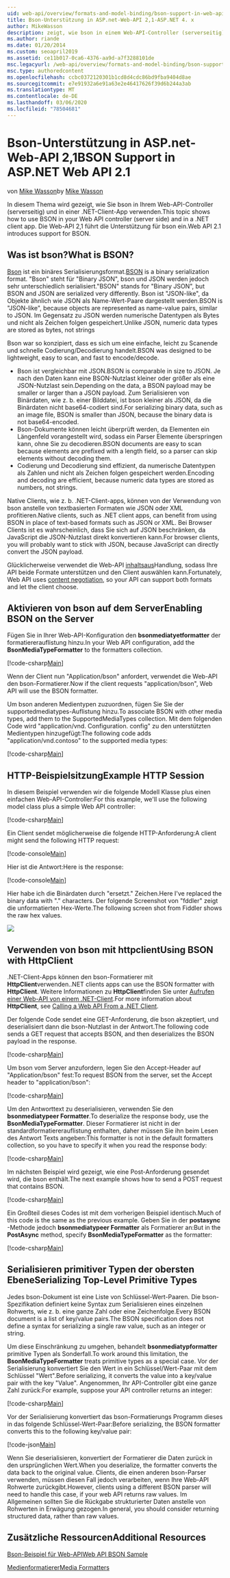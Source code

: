 ```yaml
---
uid: web-api/overview/formats-and-model-binding/bson-support-in-web-api-21
title: Bson-Unterstützung in ASP.net-Web-API 2,1-ASP.NET 4. x
author: MikeWasson
description: zeigt, wie bson in einem Web-API-Controller (serverseitig) und in einer .NET-Client-App für ASP.NET 4. x verwendet wird.
ms.author: riande
ms.date: 01/20/2014
ms.custom: seoapril2019
ms.assetid: ce11b017-0ca6-4376-aa9d-a7f3288101de
msc.legacyurl: /web-api/overview/formats-and-model-binding/bson-support-in-web-api-21
msc.type: authoredcontent
ms.openlocfilehash: ccbc0372120301b1cd8d4cdc86bd9fba9404d8ae
ms.sourcegitcommit: e7e91932a6e91a63e2e46417626f39d6b244a3ab
ms.translationtype: MT
ms.contentlocale: de-DE
ms.lasthandoff: 03/06/2020
ms.locfileid: "78504681"
---
```

# <a name="bson-support-in-aspnet-web-api-21"></a><span data-ttu-id="6262a-103">Bson-Unterstützung in ASP.net-Web-API 2,1</span><span class="sxs-lookup"><span data-stu-id="6262a-103">BSON Support in ASP.NET Web API 2.1</span></span>

<span data-ttu-id="6262a-104">von [Mike Wasson](https://github.com/MikeWasson)</span><span class="sxs-lookup"><span data-stu-id="6262a-104">by [Mike Wasson](https://github.com/MikeWasson)</span></span>

<span data-ttu-id="6262a-105">In diesem Thema wird gezeigt, wie Sie bson in Ihrem Web-API-Controller (serverseitig) und in einer .NET-Client-App verwenden.</span><span class="sxs-lookup"><span data-stu-id="6262a-105">This topic shows how to use BSON in your Web API controller (server side) and in a .NET client app.</span></span> <span data-ttu-id="6262a-106">Die Web-API 2,1 führt die Unterstützung für bson ein.</span><span class="sxs-lookup"><span data-stu-id="6262a-106">Web API 2.1 introduces support for BSON.</span></span> 

## <a name="what-is-bson"></a><span data-ttu-id="6262a-107">Was ist bson?</span><span class="sxs-lookup"><span data-stu-id="6262a-107">What is BSON?</span></span>

<span data-ttu-id="6262a-108">[Bson](http://bsonspec.org/) ist ein binäres Serialisierungsformat.</span><span class="sxs-lookup"><span data-stu-id="6262a-108">[BSON](http://bsonspec.org/) is a binary serialization format.</span></span> <span data-ttu-id="6262a-109">"Bson" steht für "Binary JSON", bson und JSON werden jedoch sehr unterschiedlich serialisiert.</span><span class="sxs-lookup"><span data-stu-id="6262a-109">"BSON" stands for "Binary JSON", but BSON and JSON are serialized very differently.</span></span> <span data-ttu-id="6262a-110">Bson ist "JSON-like", da Objekte ähnlich wie JSON als Name-Wert-Paare dargestellt werden.</span><span class="sxs-lookup"><span data-stu-id="6262a-110">BSON is "JSON-like", because objects are represented as name-value pairs, similar to JSON.</span></span> <span data-ttu-id="6262a-111">Im Gegensatz zu JSON werden numerische Datentypen als Bytes und nicht als Zeichen folgen gespeichert.</span><span class="sxs-lookup"><span data-stu-id="6262a-111">Unlike JSON, numeric data types are stored as bytes, not strings</span></span>

<span data-ttu-id="6262a-112">Bson war so konzipiert, dass es sich um eine einfache, leicht zu Scanende und schnelle Codierung/Decodierung handelt.</span><span class="sxs-lookup"><span data-stu-id="6262a-112">BSON was designed to be lightweight, easy to scan, and fast to encode/decode.</span></span>

- <span data-ttu-id="6262a-113">Bson ist vergleichbar mit JSON.</span><span class="sxs-lookup"><span data-stu-id="6262a-113">BSON is comparable in size to JSON.</span></span> <span data-ttu-id="6262a-114">Je nach den Daten kann eine BSON-Nutzlast kleiner oder größer als eine JSON-Nutzlast sein.</span><span class="sxs-lookup"><span data-stu-id="6262a-114">Depending on the data, a BSON payload may be smaller or larger than a JSON payload.</span></span> <span data-ttu-id="6262a-115">Zum Serialisieren von Binärdaten, wie z. b. einer Bilddatei, ist bson kleiner als JSON, da die Binärdaten nicht base64-codiert sind.</span><span class="sxs-lookup"><span data-stu-id="6262a-115">For serializing binary data, such as an image file, BSON is smaller than JSON, because the binary data is not base64-encoded.</span></span>
- <span data-ttu-id="6262a-116">Bson-Dokumente können leicht überprüft werden, da Elementen ein Längenfeld vorangestellt wird, sodass ein Parser Elemente überspringen kann, ohne Sie zu decodieren.</span><span class="sxs-lookup"><span data-stu-id="6262a-116">BSON documents are easy to scan because elements are prefixed with a length field, so a parser can skip elements without decoding them.</span></span>
- <span data-ttu-id="6262a-117">Codierung und Decodierung sind effizient, da numerische Datentypen als Zahlen und nicht als Zeichen folgen gespeichert werden.</span><span class="sxs-lookup"><span data-stu-id="6262a-117">Encoding and decoding are efficient, because numeric data types are stored as numbers, not strings.</span></span>

<span data-ttu-id="6262a-118">Native Clients, wie z. b. .NET-Client-apps, können von der Verwendung von bson anstelle von textbasierten Formaten wie JSON oder XML profitieren.</span><span class="sxs-lookup"><span data-stu-id="6262a-118">Native clients, such as .NET client apps, can benefit from using BSON in place of text-based formats such as JSON or XML.</span></span> <span data-ttu-id="6262a-119">Bei Browser Clients ist es wahrscheinlich, dass Sie sich auf JSON beschränken, da JavaScript die JSON-Nutzlast direkt konvertieren kann.</span><span class="sxs-lookup"><span data-stu-id="6262a-119">For browser clients, you will probably want to stick with JSON, because JavaScript can directly convert the JSON payload.</span></span>

<span data-ttu-id="6262a-120">Glücklicherweise verwendet die Web-API [inhaltsaus](content-negotiation.md)Handlung, sodass Ihre API beide Formate unterstützen und den Client auswählen kann.</span><span class="sxs-lookup"><span data-stu-id="6262a-120">Fortunately, Web API uses [content negotiation](content-negotiation.md), so your API can support both formats and let the client choose.</span></span>

## <a name="enabling-bson-on-the-server"></a><span data-ttu-id="6262a-121">Aktivieren von bson auf dem Server</span><span class="sxs-lookup"><span data-stu-id="6262a-121">Enabling BSON on the Server</span></span>

<span data-ttu-id="6262a-122">Fügen Sie in Ihrer Web-API-Konfiguration den **bsonmediatyetformatter** der formatiererauflistung hinzu.</span><span class="sxs-lookup"><span data-stu-id="6262a-122">In your Web API configuration, add the **BsonMediaTypeFormatter** to the formatters collection.</span></span>

[!code-csharp[Main](bson-support-in-web-api-21/samples/sample1.cs)]

<span data-ttu-id="6262a-123">Wenn der Client nun "Application/bson" anfordert, verwendet die Web-API den bson-Formatierer.</span><span class="sxs-lookup"><span data-stu-id="6262a-123">Now if the client requests "application/bson", Web API will use the BSON formatter.</span></span>

<span data-ttu-id="6262a-124">Um bson anderen Medientypen zuzuordnen, fügen Sie Sie der supportedmediatypes-Auflistung hinzu.</span><span class="sxs-lookup"><span data-stu-id="6262a-124">To associate BSON with other media types, add them to the SupportedMediaTypes collection.</span></span> <span data-ttu-id="6262a-125">Mit dem folgenden Code wird "application/vnd. Configuration. config" zu den unterstützten Medientypen hinzugefügt:</span><span class="sxs-lookup"><span data-stu-id="6262a-125">The following code adds "application/vnd.contoso" to the supported media types:</span></span>

[!code-csharp[Main](bson-support-in-web-api-21/samples/sample2.cs)]

## <a name="example-http-session"></a><span data-ttu-id="6262a-126">HTTP-Beispielsitzung</span><span class="sxs-lookup"><span data-stu-id="6262a-126">Example HTTP Session</span></span>

<span data-ttu-id="6262a-127">In diesem Beispiel verwenden wir die folgende Modell Klasse plus einen einfachen Web-API-Controller:</span><span class="sxs-lookup"><span data-stu-id="6262a-127">For this example, we'll use the following model class plus a simple Web API controller:</span></span>

[!code-csharp[Main](bson-support-in-web-api-21/samples/sample3.cs)]

<span data-ttu-id="6262a-128">Ein Client sendet möglicherweise die folgende HTTP-Anforderung:</span><span class="sxs-lookup"><span data-stu-id="6262a-128">A client might send the following HTTP request:</span></span>

[!code-console[Main](bson-support-in-web-api-21/samples/sample4.cmd)]

<span data-ttu-id="6262a-129">Hier ist die Antwort:</span><span class="sxs-lookup"><span data-stu-id="6262a-129">Here is the response:</span></span>

[!code-console[Main](bson-support-in-web-api-21/samples/sample5.cmd)]

<span data-ttu-id="6262a-130">Hier habe ich die Binärdaten durch &quot;ersetzt.&quot; Zeichen.</span><span class="sxs-lookup"><span data-stu-id="6262a-130">Here I've replaced the binary data with &quot;.&quot; characters.</span></span> <span data-ttu-id="6262a-131">Der folgende Screenshot von "fddler" zeigt die unformatierten Hex-Werte.</span><span class="sxs-lookup"><span data-stu-id="6262a-131">The following screen shot from Fiddler shows the raw hex values.</span></span>

[![](bson-support-in-web-api-21/_static/image2.png)](bson-support-in-web-api-21/_static/image1.png)

## <a name="using-bson-with-httpclient"></a><span data-ttu-id="6262a-132">Verwenden von bson mit httpclient</span><span class="sxs-lookup"><span data-stu-id="6262a-132">Using BSON with HttpClient</span></span>

<span data-ttu-id="6262a-133">.NET-Client-Apps können den bson-Formatierer mit **HttpClient**verwenden.</span><span class="sxs-lookup"><span data-stu-id="6262a-133">.NET clients apps can use the BSON formatter with **HttpClient**.</span></span> <span data-ttu-id="6262a-134">Weitere Informationen zu **HttpClient**finden Sie unter [Aufrufen einer Web-API von einem .NET-Client](../advanced/calling-a-web-api-from-a-net-client.md).</span><span class="sxs-lookup"><span data-stu-id="6262a-134">For more information about **HttpClient**, see [Calling a Web API From a .NET Client](../advanced/calling-a-web-api-from-a-net-client.md).</span></span>

<span data-ttu-id="6262a-135">Der folgende Code sendet eine GET-Anforderung, die bson akzeptiert, und deserialisiert dann die bson-Nutzlast in der Antwort.</span><span class="sxs-lookup"><span data-stu-id="6262a-135">The following code sends a GET request that accepts BSON, and then deserializes the BSON payload in the response.</span></span>

[!code-csharp[Main](bson-support-in-web-api-21/samples/sample6.cs)]

<span data-ttu-id="6262a-136">Um bson vom Server anzufordern, legen Sie den Accept-Header auf "Application/bson" fest:</span><span class="sxs-lookup"><span data-stu-id="6262a-136">To request BSON from the server, set the Accept header to "application/bson":</span></span>

[!code-csharp[Main](bson-support-in-web-api-21/samples/sample7.cs)]

<span data-ttu-id="6262a-137">Um den Antworttext zu deserialisieren, verwenden Sie den **bsonmediatypeer Formatter**.</span><span class="sxs-lookup"><span data-stu-id="6262a-137">To deserialize the response body, use the **BsonMediaTypeFormatter**.</span></span> <span data-ttu-id="6262a-138">Dieser Formatierer ist nicht in der standardformatiererauflistung enthalten, daher müssen Sie ihn beim Lesen des Antwort Texts angeben:</span><span class="sxs-lookup"><span data-stu-id="6262a-138">This formatter is not in the default formatters collection, so you have to specify it when you read the response body:</span></span>

[!code-csharp[Main](bson-support-in-web-api-21/samples/sample8.cs)]

<span data-ttu-id="6262a-139">Im nächsten Beispiel wird gezeigt, wie eine Post-Anforderung gesendet wird, die bson enthält.</span><span class="sxs-lookup"><span data-stu-id="6262a-139">The next example shows how to send a POST request that contains BSON.</span></span>

[!code-csharp[Main](bson-support-in-web-api-21/samples/sample9.cs)]

<span data-ttu-id="6262a-140">Ein Großteil dieses Codes ist mit dem vorherigen Beispiel identisch.</span><span class="sxs-lookup"><span data-stu-id="6262a-140">Much of this code is the same as the previous example.</span></span> <span data-ttu-id="6262a-141">Geben Sie in der **postasync** -Methode jedoch **bsonmediatypeer Formatter** als Formatierer an:</span><span class="sxs-lookup"><span data-stu-id="6262a-141">But in the **PostAsync** method, specify **BsonMediaTypeFormatter** as the formatter:</span></span>

[!code-csharp[Main](bson-support-in-web-api-21/samples/sample10.cs)]

## <a name="serializing-top-level-primitive-types"></a><span data-ttu-id="6262a-142">Serialisieren primitiver Typen der obersten Ebene</span><span class="sxs-lookup"><span data-stu-id="6262a-142">Serializing Top-Level Primitive Types</span></span>

<span data-ttu-id="6262a-143">Jedes bson-Dokument ist eine Liste von Schlüssel-Wert-Paaren. Die bson-Spezifikation definiert keine Syntax zum Serialisieren eines einzelnen Rohwerts, wie z. b. eine ganze Zahl oder eine Zeichenfolge.</span><span class="sxs-lookup"><span data-stu-id="6262a-143">Every BSON document is a list of key/value pairs.The BSON specification does not define a syntax for serializing a single raw value, such as an integer or string.</span></span>

<span data-ttu-id="6262a-144">Um diese Einschränkung zu umgehen, behandelt **bsonmediatypformatter** primitive Typen als Sonderfall.</span><span class="sxs-lookup"><span data-stu-id="6262a-144">To work around this limitation, the **BsonMediaTypeFormatter** treats primitive types as a special case.</span></span> <span data-ttu-id="6262a-145">Vor der Serialisierung konvertiert Sie den Wert in ein Schlüssel/Wert-Paar mit dem Schlüssel "Wert".</span><span class="sxs-lookup"><span data-stu-id="6262a-145">Before serializing, it converts the value into a key/value pair with the key "Value".</span></span> <span data-ttu-id="6262a-146">Angenommen, Ihr API-Controller gibt eine ganze Zahl zurück:</span><span class="sxs-lookup"><span data-stu-id="6262a-146">For example, suppose your API controller returns an integer:</span></span>

[!code-csharp[Main](bson-support-in-web-api-21/samples/sample11.cs)]

<span data-ttu-id="6262a-147">Vor der Serialisierung konvertiert das bson-Formatierungs Programm dieses in das folgende Schlüssel-Wert-Paar:</span><span class="sxs-lookup"><span data-stu-id="6262a-147">Before serializing, the BSON formatter converts this to the following key/value pair:</span></span>

[!code-json[Main](bson-support-in-web-api-21/samples/sample12.json)]

<span data-ttu-id="6262a-148">Wenn Sie deserialisieren, konvertiert der Formatierer die Daten zurück in den ursprünglichen Wert.</span><span class="sxs-lookup"><span data-stu-id="6262a-148">When you deserialize, the formatter converts the data back to the original value.</span></span> <span data-ttu-id="6262a-149">Clients, die einen anderen bson-Parser verwenden, müssen diesen Fall jedoch verarbeiten, wenn Ihre Web-API Rohwerte zurückgibt.</span><span class="sxs-lookup"><span data-stu-id="6262a-149">However, clients using a different BSON parser will need to handle this case, if your web API returns raw values.</span></span> <span data-ttu-id="6262a-150">Im Allgemeinen sollten Sie die Rückgabe strukturierter Daten anstelle von Rohwerten in Erwägung gezogen.</span><span class="sxs-lookup"><span data-stu-id="6262a-150">In general, you should consider returning structured data, rather than raw values.</span></span>

## <a name="additional-resources"></a><span data-ttu-id="6262a-151">Zusätzliche Ressourcen</span><span class="sxs-lookup"><span data-stu-id="6262a-151">Additional Resources</span></span>

[<span data-ttu-id="6262a-152">Bson-Beispiel für Web-API</span><span class="sxs-lookup"><span data-stu-id="6262a-152">Web API BSON Sample</span></span>](https://github.com/aspnet/samples/tree/master/samples/aspnet/WebApi/BSONSample/)

[<span data-ttu-id="6262a-153">Medienformatierer</span><span class="sxs-lookup"><span data-stu-id="6262a-153">Media Formatters</span></span>](media-formatters.md)
